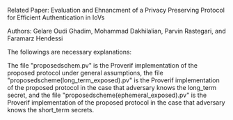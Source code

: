 
Related Paper: Evaluation and Ehnancment of a Privacy Preserving Protocol for Efficient Authentication in IoVs

Authors: Gelare Oudi Ghadim, Mohammad Dakhilalian, Parvin Rastegari, and Faramarz Hendessi

The followings are necessary explanations:

The file "proposedschem.pv" is the Proverif implementation of the proposed protocol under general assumptions, the file "proposedscheme(long_term_exposed).pv" is the Proverif implementation of the proposed protocol in the case that adversary knows the long_term secret, and the file "proposedscheme(ephemeral_exposed).pv" is the Proverif implementation of the proposed protocol in the case that adversary knows the short_term secrets.
